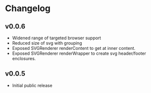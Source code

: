 # Changelog

## v0.0.6

* Widened range of targeted browser support
* Reduced size of svg with grouping
* Exposed SVGRenderer renderContent to get at inner content.
* Exposed SVGRenderer renderWrapper to create svg header/footer enclosures.

## v0.0.5

* Initial public release
